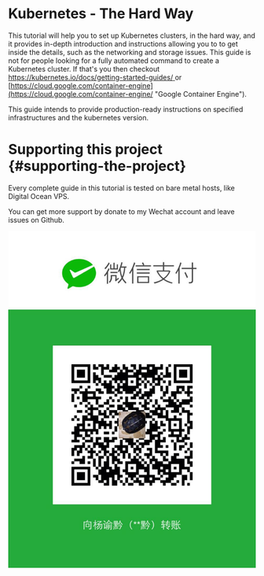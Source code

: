 # Kubernetes - The Hard Way

This tutorial will help you to set up Kubernetes clusters, in the hard way, and it provides in-depth introduction and instructions allowing you to to get inside the details, such as the networking and storage issues. This guide is not for people looking for a fully automated command to create a Kubernetes cluster. If that's you then checkout [https://kubernetes.io/docs/getting-started-guides/ ](https://kubernetes.io/docs/getting-started-guides/ "Getting Started Guides")or [https://cloud.google.com/container-engine](https://cloud.google.com/container-engine/ "Google Container Engine").

This guide intends to provide production-ready instructions on specified infrastructures and the kubernetes version.

# Supporting this project {#supporting-the-project}

Every complete guide in this tutorial is tested on bare metal hosts, like Digital Ocean VPS.

You can get more support by donate to my Wechat account and leave issues on Github.

![](/assets/1449260029.jpg)

